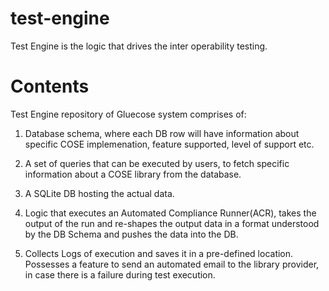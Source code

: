 # test-engine
Test Engine is the logic that drives the inter operability testing.

# Contents
Test Engine repository of Gluecose system comprises of:

1. Database schema, where each DB row will have information about specific COSE implemenation, feature supported, level of support etc.

2. A set of queries that can be executed by users, to fetch specific information about a COSE library from the database.

3. A SQLite DB hosting the actual data.

4. Logic that executes an Automated Compliance Runner(ACR), takes the output of the run and re-shapes the output data in a format understood by the DB Schema and pushes the data into the DB.

5. Collects Logs of execution and saves it in a pre-defined location. Possesses a feature to send an automated email to the library provider, in case there is a failure during test execution.


